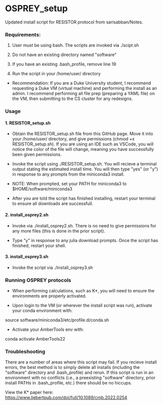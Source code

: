 # OSPREY_setup
Updated install script for RESISTOR protocol from sarisabban/Notes.

### Requirements:
1. User must be using bash. The scripts are invoked via ./scipt.sh

2. Do not have an existing directory named "software"

3. If you have an existing .bash_profile, remove line 19

4. Run the script in your /home/user/ directory 

- Recommendation: If you are a Duke University student, I recommend requesting a Duke VM (virtual machine) and performing the install as an admin. I recommend performing all file prep (preparing a YAML file) on the VM, then submitting to the CS cluster for any redesigns. 

### Usage

#### 1. RESISTOR_setup.sh

- Obtain the RESISTOR_setup.sh file from this GitHub page. Move it into your /home/user/ directory, and give permissions (chmod +x RESISTOR_setup.sh). If you are using an IDE such as VSCode, you will notice the color of the file will change, meaning you have successfully been given permissions.

- Invoke the script using ./RESISTOR_setup.sh. You will recieve a terminal output stating the estimated install time. You will then type "yes" (or "y") in response to any prompts from the miniconda3 install.

- NOTE: When prompted, set your PATH for miniconda3 to $HOME/software/miniconda3

- After you are told the script has finished installing, restart your terminal to ensure all downloads are successfull.

#### 2. install_osprey2.sh
- Invoke via ./install_osprey2.sh. There is no need to give permissions for any more files (this is done in the prior script).

- Type "y" in response to any julia download prompts. Once the script has finished, restart your shell.

#### 3. install_osprey3.sh
- Invoke the script via ./install_osprey3.sh

### Running OSPREY protocols
- When performing calculations, such as K*, you will need to ensure the environments are properly activated.

- Upon login to the VM (or wherever the install script was run), activate your conda environment with:

source software/miniconda3/etc/profile.d/conda.sh

- Activate your AmberTools env with:

conda activate AmberTools22

### Troubleshooting

There are a number of areas where this script may fail. If you recieve install errors, the best method is to simply delete all installs (including the "software" directory and .bash_profile) and rerun. If this script is run in an environment with no conflicts (i.e., a preexisting "software" directory, prior install PATHs in .bash_profile, etc.) there should be no hiccups.


View the K* paper here: https://www.liebertpub.com/doi/full/10.1089/cmb.2022.0254
